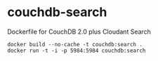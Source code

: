 # couchdb-search
Dockerfile for CouchDB 2.0 plus Cloudant Search

    docker build --no-cache -t couchdb:search .
    docker run -t -i -p 5984:5984 couchdb:search
